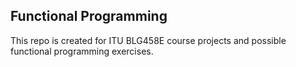 Functional Programming
----------------------
This repo is created for ITU BLG458E course projects and possible functional programming exercises.
